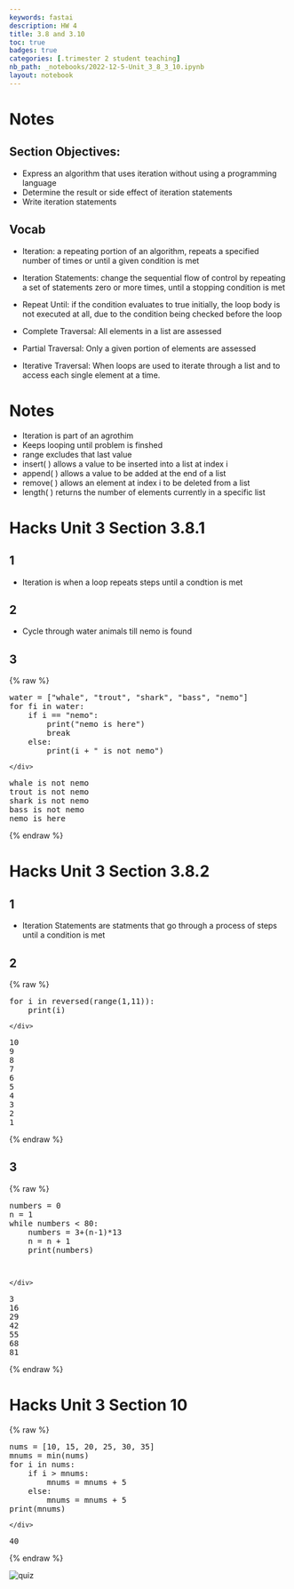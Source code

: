 ```yaml
---
keywords: fastai
description: HW 4
title: 3.8 and 3.10
toc: true
badges: true
categories: [.trimester 2 student teaching]
nb_path: _notebooks/2022-12-5-Unit_3_8_3_10.ipynb
layout: notebook
---
```


<!--
#################################################
### THIS FILE WAS AUTOGENERATED! DO NOT EDIT! ###
#################################################
# file to edit: _notebooks/2022-12-5-Unit_3_8_3_10.ipynb
-->

<div class="container" id="notebook-container">
        
<div class="cell border-box-sizing text_cell rendered"><div class="inner_cell">
<div class="text_cell_render border-box-sizing rendered_html">
<h1 id="Notes">Notes<a class="anchor-link" href="#Notes"> </a></h1><h2 id="Section-Objectives:">Section Objectives:<a class="anchor-link" href="#Section-Objectives:"> </a></h2><ul>
<li>Express an algorithm that uses iteration without using a programming language</li>
<li>Determine the result or side effect of iteration statements</li>
<li>Write iteration statements</li>
</ul>
<h2 id="Vocab">Vocab<a class="anchor-link" href="#Vocab"> </a></h2><ul>
<li><p>Iteration: a repeating portion of an algorithm, repeats a specified number of times or until a given condition is met</p>
</li>
<li><p>Iteration Statements: change the sequential flow of control by repeating a set of statements zero or more times, until a stopping condition is met</p>
</li>
<li><p>Repeat Until: if the condition evaluates to true initially, the loop body is not executed at all, due to the condition being checked before the loop</p>
</li>
<li><p>Complete Traversal: All elements in a list are assessed</p>
</li>
<li><p>Partial Traversal: Only a given portion of elements are assessed</p>
</li>
<li><p>Iterative Traversal: When loops are used to iterate through a list and to access each single element at a time.</p>
</li>
</ul>
<h1 id="Notes">Notes<a class="anchor-link" href="#Notes"> </a></h1><ul>
<li>Iteration is part of an agrothim</li>
<li>Keeps looping until problem is finshed</li>
<li>range excludes that last value</li>
<li>insert( ) allows a value to be inserted into a list at index i</li>
<li>append( ) allows a value to be added at the end of a list </li>
<li>remove( ) allows an element at index i to be deleted from a list</li>
<li>length( ) returns the number of elements currently in a specific list</li>
</ul>

</div>
</div>
</div>
<div class="cell border-box-sizing text_cell rendered"><div class="inner_cell">
<div class="text_cell_render border-box-sizing rendered_html">
<h1 id="Hacks-Unit-3-Section-3.8.1">Hacks Unit 3 Section 3.8.1<a class="anchor-link" href="#Hacks-Unit-3-Section-3.8.1"> </a></h1><h2 id="1">1<a class="anchor-link" href="#1"> </a></h2><ul>
<li>Iteration is when a loop repeats steps until a condtion is met</li>
</ul>
<h2 id="2">2<a class="anchor-link" href="#2"> </a></h2><ul>
<li>Cycle through water animals till nemo is found</li>
</ul>
<h2 id="3">3<a class="anchor-link" href="#3"> </a></h2>
</div>
</div>
</div>
    {% raw %}
    
<div class="cell border-box-sizing code_cell rendered">
<div class="input">

<div class="inner_cell">
    <div class="input_area">
<div class=" highlight hl-ipython3"><pre><span></span><span class="n">water</span> <span class="o">=</span> <span class="p">[</span><span class="s2">&quot;whale&quot;</span><span class="p">,</span> <span class="s2">&quot;trout&quot;</span><span class="p">,</span> <span class="s2">&quot;shark&quot;</span><span class="p">,</span> <span class="s2">&quot;bass&quot;</span><span class="p">,</span> <span class="s2">&quot;nemo&quot;</span><span class="p">]</span>
<span class="k">for</span> <span class="n">fi</span> <span class="ow">in</span> <span class="n">water</span><span class="p">:</span>
    <span class="k">if</span> <span class="n">i</span> <span class="o">==</span> <span class="s2">&quot;nemo&quot;</span><span class="p">:</span>
        <span class="nb">print</span><span class="p">(</span><span class="s2">&quot;nemo is here&quot;</span><span class="p">)</span>
        <span class="k">break</span>
    <span class="k">else</span><span class="p">:</span>
        <span class="nb">print</span><span class="p">(</span><span class="n">i</span> <span class="o">+</span> <span class="s2">&quot; is not nemo&quot;</span><span class="p">)</span>
</pre></div>

    </div>
</div>
</div>

<div class="output_wrapper">
<div class="output">

<div class="output_area">

<div class="output_subarea output_stream output_stdout output_text">
<pre>whale is not nemo
trout is not nemo
shark is not nemo
bass is not nemo
nemo is here
</pre>
</div>
</div>

</div>
</div>

</div>
    {% endraw %}

<div class="cell border-box-sizing text_cell rendered"><div class="inner_cell">
<div class="text_cell_render border-box-sizing rendered_html">
<h1 id="Hacks-Unit-3-Section-3.8.2">Hacks Unit 3 Section 3.8.2<a class="anchor-link" href="#Hacks-Unit-3-Section-3.8.2"> </a></h1><h2 id="1">1<a class="anchor-link" href="#1"> </a></h2><ul>
<li>Iteration Statements are statments that go through a process of steps until a condition is met</li>
</ul>
<h2 id="2">2<a class="anchor-link" href="#2"> </a></h2>
</div>
</div>
</div>
    {% raw %}
    
<div class="cell border-box-sizing code_cell rendered">
<div class="input">

<div class="inner_cell">
    <div class="input_area">
<div class=" highlight hl-ipython3"><pre><span></span><span class="k">for</span> <span class="n">i</span> <span class="ow">in</span> <span class="nb">reversed</span><span class="p">(</span><span class="nb">range</span><span class="p">(</span><span class="mi">1</span><span class="p">,</span><span class="mi">11</span><span class="p">)):</span>
    <span class="nb">print</span><span class="p">(</span><span class="n">i</span><span class="p">)</span>
</pre></div>

    </div>
</div>
</div>

<div class="output_wrapper">
<div class="output">

<div class="output_area">

<div class="output_subarea output_stream output_stdout output_text">
<pre>10
9
8
7
6
5
4
3
2
1
</pre>
</div>
</div>

</div>
</div>

</div>
    {% endraw %}

<div class="cell border-box-sizing text_cell rendered"><div class="inner_cell">
<div class="text_cell_render border-box-sizing rendered_html">
<h2 id="3">3<a class="anchor-link" href="#3"> </a></h2>
</div>
</div>
</div>
    {% raw %}
    
<div class="cell border-box-sizing code_cell rendered">
<div class="input">

<div class="inner_cell">
    <div class="input_area">
<div class=" highlight hl-ipython3"><pre><span></span><span class="n">numbers</span> <span class="o">=</span> <span class="mi">0</span>
<span class="n">n</span> <span class="o">=</span> <span class="mi">1</span>
<span class="k">while</span> <span class="n">numbers</span> <span class="o">&lt;</span> <span class="mi">80</span><span class="p">:</span>
    <span class="n">numbers</span> <span class="o">=</span> <span class="mi">3</span><span class="o">+</span><span class="p">(</span><span class="n">n</span><span class="o">-</span><span class="mi">1</span><span class="p">)</span><span class="o">*</span><span class="mi">13</span>
    <span class="n">n</span> <span class="o">=</span> <span class="n">n</span> <span class="o">+</span> <span class="mi">1</span>
    <span class="nb">print</span><span class="p">(</span><span class="n">numbers</span><span class="p">)</span>
    
</pre></div>

    </div>
</div>
</div>

<div class="output_wrapper">
<div class="output">

<div class="output_area">

<div class="output_subarea output_stream output_stdout output_text">
<pre>3
16
29
42
55
68
81
</pre>
</div>
</div>

</div>
</div>

</div>
    {% endraw %}

<div class="cell border-box-sizing text_cell rendered"><div class="inner_cell">
<div class="text_cell_render border-box-sizing rendered_html">
<h1 id="Hacks-Unit-3-Section-10">Hacks Unit 3 Section 10<a class="anchor-link" href="#Hacks-Unit-3-Section-10"> </a></h1>
</div>
</div>
</div>
    {% raw %}
    
<div class="cell border-box-sizing code_cell rendered">
<div class="input">

<div class="inner_cell">
    <div class="input_area">
<div class=" highlight hl-ipython3"><pre><span></span><span class="n">nums</span> <span class="o">=</span> <span class="p">[</span><span class="mi">10</span><span class="p">,</span> <span class="mi">15</span><span class="p">,</span> <span class="mi">20</span><span class="p">,</span> <span class="mi">25</span><span class="p">,</span> <span class="mi">30</span><span class="p">,</span> <span class="mi">35</span><span class="p">]</span>
<span class="n">mnums</span> <span class="o">=</span> <span class="nb">min</span><span class="p">(</span><span class="n">nums</span><span class="p">)</span>
<span class="k">for</span> <span class="n">i</span> <span class="ow">in</span> <span class="n">nums</span><span class="p">:</span>
    <span class="k">if</span> <span class="n">i</span> <span class="o">&gt;</span> <span class="n">mnums</span><span class="p">:</span>
        <span class="n">mnums</span> <span class="o">=</span> <span class="n">mnums</span> <span class="o">+</span> <span class="mi">5</span>
    <span class="k">else</span><span class="p">:</span>
        <span class="n">mnums</span> <span class="o">=</span> <span class="n">mnums</span> <span class="o">+</span> <span class="mi">5</span>
<span class="nb">print</span><span class="p">(</span><span class="n">mnums</span><span class="p">)</span>
</pre></div>

    </div>
</div>
</div>

<div class="output_wrapper">
<div class="output">

<div class="output_area">

<div class="output_subarea output_stream output_stdout output_text">
<pre>40
</pre>
</div>
</div>

</div>
</div>

</div>
    {% endraw %}

<div class="cell border-box-sizing text_cell rendered"><div class="inner_cell">
<div class="text_cell_render border-box-sizing rendered_html">
<p><img src="https://f1nnc.github.io/mysite/images/snip.png" alt="quiz"></p>

</div>
</div>
</div>
</div>
 

